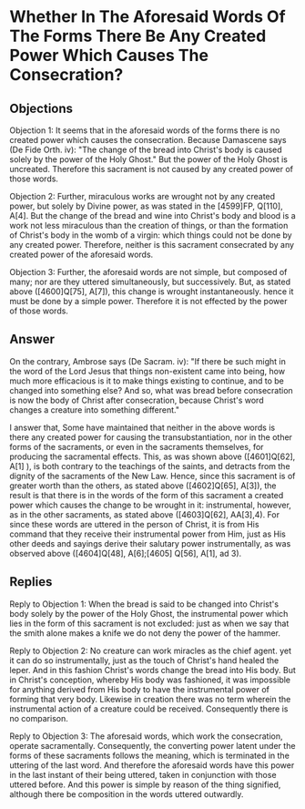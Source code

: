 # Whether In The Aforesaid Words Of The Forms There Be Any Created Power Which Causes The Consecration?

## Objections

Objection 1: It seems that in the aforesaid words of the forms there is no created power which causes the consecration. Because Damascene says (De Fide Orth. iv): "The change of the bread into Christ's body is caused solely by the power of the Holy Ghost." But the power of the Holy Ghost is uncreated. Therefore this sacrament is not caused by any created power of those words.

Objection 2: Further, miraculous works are wrought not by any created power, but solely by Divine power, as was stated in the [4599]FP, Q[110], A[4]. But the change of the bread and wine into Christ's body and blood is a work not less miraculous than the creation of things, or than the formation of Christ's body in the womb of a virgin: which things could not be done by any created power. Therefore, neither is this sacrament consecrated by any created power of the aforesaid words.

Objection 3: Further, the aforesaid words are not simple, but composed of many; nor are they uttered simultaneously, but successively. But, as stated above ([4600]Q[75], A[7]), this change is wrought instantaneously. hence it must be done by a simple power. Therefore it is not effected by the power of those words.

## Answer

On the contrary, Ambrose says (De Sacram. iv): "If there be such might in the word of the Lord Jesus that things non-existent came into being, how much more efficacious is it to make things existing to continue, and to be changed into something else? And so, what was bread before consecration is now the body of Christ after consecration, because Christ's word changes a creature into something different."

I answer that, Some have maintained that neither in the above words is there any created power for causing the transubstantiation, nor in the other forms of the sacraments, or even in the sacraments themselves, for producing the sacramental effects. This, as was shown above ([4601]Q[62], A[1] ), is both contrary to the teachings of the saints, and detracts from the dignity of the sacraments of the New Law. Hence, since this sacrament is of greater worth than the others, as stated above ([4602]Q[65], A[3]), the result is that there is in the words of the form of this sacrament a created power which causes the change to be wrought in it: instrumental, however, as in the other sacraments, as stated above ([4603]Q[62], AA[3],4). For since these words are uttered in the person of Christ, it is from His command that they receive their instrumental power from Him, just as His other deeds and sayings derive their salutary power instrumentally, as was observed above ([4604]Q[48], A[6];[4605] Q[56], A[1], ad 3).

## Replies

Reply to Objection 1: When the bread is said to be changed into Christ's body solely by the power of the Holy Ghost, the instrumental power which lies in the form of this sacrament is not excluded: just as when we say that the smith alone makes a knife we do not deny the power of the hammer.

Reply to Objection 2: No creature can work miracles as the chief agent. yet it can do so instrumentally, just as the touch of Christ's hand healed the leper. And in this fashion Christ's words change the bread into His body. But in Christ's conception, whereby His body was fashioned, it was impossible for anything derived from His body to have the instrumental power of forming that very body. Likewise in creation there was no term wherein the instrumental action of a creature could be received. Consequently there is no comparison.

Reply to Objection 3: The aforesaid words, which work the consecration, operate sacramentally. Consequently, the converting power latent under the forms of these sacraments follows the meaning, which is terminated in the uttering of the last word. And therefore the aforesaid words have this power in the last instant of their being uttered, taken in conjunction with those uttered before. And this power is simple by reason of the thing signified, although there be composition in the words uttered outwardly.